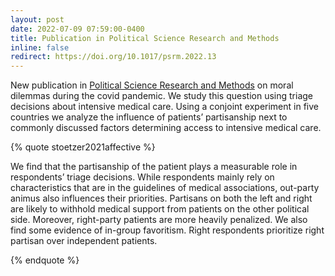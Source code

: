 ```yaml
---
layout: post
date: 2022-07-09 07:59:00-0400
title: Publication in Political Science Research and Methods
inline: false
redirect: https://doi.org/10.1017/psrm.2022.13
---
```


New publication in [Political Science Research and Methods](https://doi.org/10.1017/psrm.2022.13) on moral dilemmas during the covid pandemic. We study this question using triage decisions about intensive medical care. Using a conjoint experiment in five countries we analyze the influence of patients’ partisanship next to commonly discussed factors determining access to intensive medical care. 


{% quote stoetzer2021affective %}

We find that the partisanship of the patient plays a measurable role in respondents’ triage decisions. While respondents mainly rely on characteristics that are in the guidelines of medical associations, out-party animus also influences their priorities. Partisans on both the left and right are likely to withhold medical support from patients on the other political side. Moreover, right-party patients are more heavily penalized. We also find some evidence of in-group favoritism. Right respondents prioritize right partisan over independent patients.

{% endquote %}

